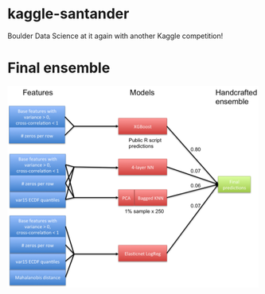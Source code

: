# kaggle-santander

Boulder Data Science at it again with another Kaggle competition!

# Final ensemble
![ensemble](https://github.com/dwyatte/kaggle-santander/blob/master/ensemble.png)
